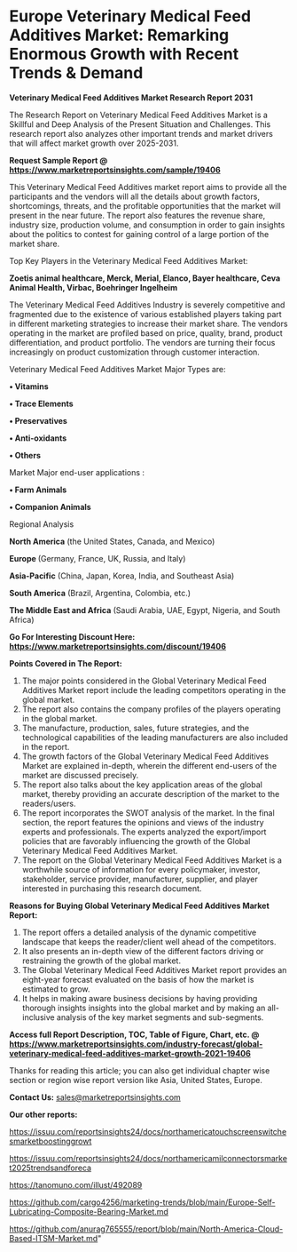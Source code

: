 # Europe Veterinary Medical Feed Additives Market: Remarking Enormous Growth with Recent Trends & Demand

<strong>Veterinary Medical Feed Additives Market Research Report 2031</strong>

The Research Report on Veterinary Medical Feed Additives Market is a Skillful and Deep Analysis of the Present Situation and Challenges. This research report also analyzes other important trends and market drivers that will affect market growth over 2025-2031.

<strong>Request Sample Report @ <a href=https://www.marketreportsinsights.com/sample/19406>https://www.marketreportsinsights.com/sample/19406</a></strong>

This Veterinary Medical Feed Additives market report aims to provide all the participants and the vendors will all the details about growth factors, shortcomings, threats, and the profitable opportunities that the market will present in the near future. The report also features the revenue share, industry size, production volume, and consumption in order to gain insights about the politics to contest for gaining control of a large portion of the market share.

Top Key Players in the Veterinary Medical Feed Additives Market:

<strong>Zoetis animal healthcare, Merck, Merial, Elanco, Bayer healthcare, Ceva Animal Health, Virbac, Boehringer Ingelheim</strong>

The Veterinary Medical Feed Additives Industry is severely competitive and fragmented due to the existence of various established players taking part in different marketing strategies to increase their market share. The vendors operating in the market are profiled based on price, quality, brand, product differentiation, and product portfolio. The vendors are turning their focus increasingly on product customization through customer interaction.

Veterinary Medical Feed Additives Market Major Types are:

<strong>• Vitamins

• Trace Elements

• Preservatives

• Anti-oxidants

• Others</strong>

Market Major end-user applications :

<strong>• Farm Animals

• Companion Animals</strong>

Regional Analysis

</u><strong><b>North America</b></strong> (the United States, Canada, and Mexico)

<strong><b>Europe </b></strong>(Germany, France, UK, Russia, and Italy)

<strong><b>Asia-Pacific</b></strong> (China, Japan, Korea, India, and Southeast Asia)

<strong><b>South America</b></strong> (Brazil, Argentina, Colombia, etc.)

<strong><b>The Middle East and Africa</b></strong> (Saudi Arabia, UAE, Egypt, Nigeria, and South Africa)

<strong>Go For Interesting Discount Here: <a href=https://www.marketreportsinsights.com/discount/19406>https://www.marketreportsinsights.com/discount/19406</a></strong>

<strong>Points Covered in The Report:</strong>
<ol>
  <li>The major points considered in the Global Veterinary Medical Feed Additives Market report include the leading competitors operating in the global market.</li>
  <li>The report also contains the company profiles of the players operating in the global market.</li>
  <li>The manufacture, production, sales, future strategies, and the technological capabilities of the leading manufacturers are also included in the report.</li>
  <li>The growth factors of the Global Veterinary Medical Feed Additives Market are explained in-depth, wherein the different end-users of the market are discussed precisely.</li>
  <li>The report also talks about the key application areas of the global market, thereby providing an accurate description of the market to the readers/users.</li>
  <li>The report incorporates the SWOT analysis of the market. In the final section, the report features the opinions and views of the industry experts and professionals. The experts analyzed the export/import policies that are favorably influencing the growth of the Global Veterinary Medical Feed Additives Market.</li>
  <li>The report on the Global Veterinary Medical Feed Additives Market is a worthwhile source of information for every policymaker, investor, stakeholder, service provider, manufacturer, supplier, and player interested in purchasing this research document.</li>
</ol>
<strong>Reasons for Buying Global Veterinary Medical Feed Additives Market Report:</strong>

<ol>
  <li>The report offers a detailed analysis of the dynamic competitive landscape that keeps the reader/client well ahead of the competitors.</li>
  <li>It also presents an in-depth view of the different factors driving or restraining the growth of the global market.</li>
  <li>The Global Veterinary Medical Feed Additives Market report provides an eight-year forecast evaluated on the basis of how the market is estimated to grow.</li>
  <li>It helps in making aware business decisions by having providing thorough insights insights into the global market and by making an all-inclusive analysis of the key market segments and sub-segments.</li>
</ol>
<strong>Access full Report Description, TOC, Table of Figure, Chart, etc. @ <a href=https://www.marketreportsinsights.com/industry-forecast/global-veterinary-medical-feed-additives-market-growth-2021-19406>https://www.marketreportsinsights.com/industry-forecast/global-veterinary-medical-feed-additives-market-growth-2021-19406</a></strong>


Thanks for reading this article; you can also get individual chapter wise section or region wise report version like Asia, United States, Europe.

<strong>Contact Us:</strong>
sales@marketreportsinsights.com

<strong>Our other reports:</strong>

<a href=https://issuu.com/reportsinsights24/docs/northamericatouchscreenswitchesmarketboostinggrowt>https://issuu.com/reportsinsights24/docs/northamericatouchscreenswitchesmarketboostinggrowt</a>

<a href=https://issuu.com/reportsinsights24/docs/northamericamilconnectorsmarket2025trendsandforeca>https://issuu.com/reportsinsights24/docs/northamericamilconnectorsmarket2025trendsandforeca</a>

<a href=https://tanomuno.com/illust/492089>https://tanomuno.com/illust/492089</a>

<a href=https://github.com/cargo4256/marketing-trends/blob/main/Europe-Self-Lubricating-Composite-Bearing-Market.md>https://github.com/cargo4256/marketing-trends/blob/main/Europe-Self-Lubricating-Composite-Bearing-Market.md</a>

<a href=https://github.com/anurag765555/report/blob/main/North-America-Cloud-Based-ITSM-Market.md>https://github.com/anurag765555/report/blob/main/North-America-Cloud-Based-ITSM-Market.md</a>"
